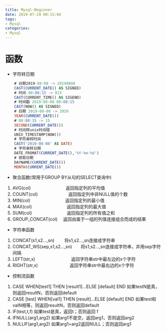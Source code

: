 ```yaml
---
title: Mysql-Beginner
date: 2019-07-29 00:15:04
tags:
- Mysql
categories:
- Mysql
---
```

# 函数
- 字符转日期
``` sql
    # 日期2019-08-08 -> 20190808  
    CAST(CURRENT_DATE() AS SIGNED)
    # 时间 00:08:15 -> 815
    CAST(CURRENT_TIME() AS SIGEND)
    # 时间戳 2019-08-08 00:08:15
    CAST(NOW() AS SIGNED)
    # 日期 2019-08-08 -> 2020
    YEAR(CURRENT_DATE())
    # 00:08:15 -> 15
    SECOND(CURRENT_DATE())
    # 时间转unix时间错
    UNIX_TIMESTAMP(NOW())
    # 字符串转时间
    CAST('2019-08-08' AS DATE)
    # 字符串转日期
    DATE_FROMAT(CURRENT_DATE(),'%Y-%m-%d')
    # 获取日期
    DAYNAME(CURRENT_DATE())
    MONTH(CURRENT_DATE())
```
- 聚合函数(常用于GROUP BY从句的SELECT查询中)
1. AVG(col)　　　　　　　　返回指定列的平均值
2. COUNT(col)　　　　　　　返回指定列中非NULL值的个数
3. MIN(col)　　　　　　　　返回指定列的最小值
4. MAX(col)　　　　　　　　返回指定列的最大值
5. SUM(col)　　　　　　　　返回指定列的所有值之和
6. GROUP_CONCAT(col)　    返回由属于一组的列值连接组合而成的结果

- 字符串函数
1. CONCAT(s1,s2...,sn)　　       将s1,s2...,sn连接成字符串
2. CONCAT_WS(sep,s1,s2...,sn)　　将s1,s2...,sn连接成字符串，并用sep字符间隔
3. LEFT(str,x)　　　　　　　　    返回字符串str中最左边的x个字符
4. RIGHT(str,x)　　　　　　　     返回字符串str中最右边的x个字符

- 控制流函数
1. CASE WHEN[test1] THEN [result1]...ELSE [default] END 如果testN是真，则返回resultN，否则返回default
2. CASE [test] WHEN[val1] THEN [result]...ELSE [default] END 如果test和valN相等，则返回resultN，否则返回default
3. IF(test,t,f) 如果test是真，返回t；否则返回 f
4. IFNULL(arg1,arg2) 如果arg1不是空，返回arg1，否则返回arg2
5. NULLIF(arg1,arg2) 如果arg1=arg2返回NULL；否则返回arg1